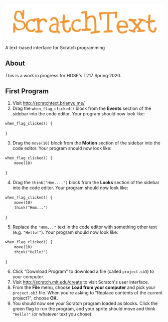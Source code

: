 <img src="static/title.png" alt="ScratchText" width="600">

A text-based interface for Scratch programming

## About

This is a work in progress for HGSE's T217 Spring 2020.

## First Program

1. Visit http://scratchtext.brianyu.me/
2. Drag the `when_flag_clicked()` block from the **Events** section of the sidebar into the code editor. Your program should now look like:

```
when_flag_clicked() {

}
```

3. Drag the `move(10)` block from the **Motion** section of the sidebar into the code editor. Your program should now look like:

```
when_flag_clicked() {
    move(10)

}
```

4. Drag the `think("Hmm....")` block from the **Looks** section of the sidebar into the code editor. Your program should now look like:

```
when_flag_clicked() {
    move(10)
    think("Hmm...")

}
```

5. Replace the `"Hmm..."` text in the code editor with something other text (e.g. `"Hello!"`). Your program should now look like:

```
when_flag_clicked() {
    move(10)
    think("Hello!")

}
```

6. Click "Download Program" to download a file (called `project.sb3`) to your computer.
7. Visit http://scratch.mit.edu/create to visit Scratch's user interface.
8. From the **File** menu, choose **Load from your computer** and pick your `project.sb3` file. When you're asking to "Replace contents of the current project?", choose **OK**.
9. You should now see your Scratch program loaded as blocks. Click the green flag to run the program, and your sprite should move and think `"Hello!"` (or whatever text you chose).
